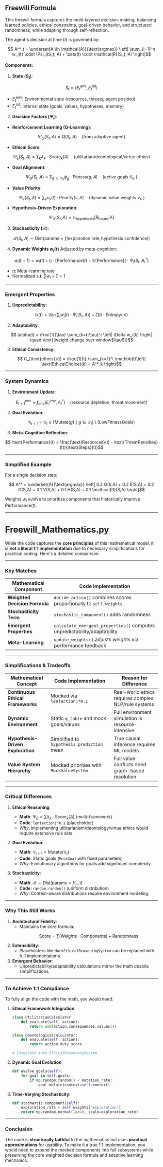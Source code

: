 ## **Freewill Formula**
This freewill formula captures the multi-layered decision-making, balancing learned policies, ethical constraints, goal-driven behavior, and structured randomness, while adapting through self-reflection.

The agent's decision at time ($t$) is governed by:
```math
    A^*_t = \underset{A \in \mathcal{A}}{\text{argmax}} \left[ \sum_{i=1}^n w_i(t) \cdot \Psi_i(S_t, A) + \zeta(t) \cdot \mathcal{R}(S_t, A) \right]
```

#### **Components**:
1. **State ($S_t$)**:
```math
    S_t = \left( E^{\text{env}}_t, E^{\text{int}}_t \right)
```
  - $E^{\text{env}}_t$: Environmental state (resources, threats, agent position)
  - $E^{\text{int}}_t$: Internal state (goals, values, hypotheses, memory)

2. **Decision Factors ($\Psi_i$)**:
- **Reinforcement Learning (Q-Learning)**:
 ```math
    \Psi_Q(S_t, A) = Q(S_t, A) \quad \text{(from adaptive agent)}
 ```
- **Ethical Score**:
 ```math
    \Psi_E(S_t, A) = \sum_{k} \lambda_k \cdot \text{Score}_{k}(A) \quad \text{(utilitarian/deontological/virtue ethics)}
 ```
- **Goal Alignment**:
 ```math
    \Psi_G(S_t, A) = \sum_{g \in \mathcal{G}_a} \phi_g \cdot \text{Fitness}(g, A) \quad \text{(active goals $\mathcal{G}_a$ )}
 ```
- **Value Priority**:
 ```math
    \Psi_V(S_t, A) = \sum_{v} \nu_v(t) \cdot \text{Priority}(v, A) \quad \text{(dynamic value weights $\nu_v$ )}
 ```
- **Hypothesis-Driven Exploration**:
 ```math
    \Psi_H(S_t, A) = \mathbb{E}_{\text{hypothesis}}[R_{\text{future}} | A]
 ```

3. **Stochasticity ($\mathcal{R}$)**:
```math
    \mathcal{R}(S_t, A) \sim \text{Dist}\left(\text{params}=f(\text{exploration rate}, \text{hypothesis confidence})\right)
```

4. **Dynamic Weights $w_i(t)$** Adjusted by meta-cognition:
```math
    w_i(t+1) = w_i(t) + \eta \cdot \left[ \text{Performance}(t) - \mathbb{E}[\text{Performance}] \right] \cdot \Psi_i(S_t, A^*_t)
```
  - $\eta$: Meta-learning rate
  - Normalized s.t. $\sum w_i + \zeta = 1$

---

### **Emergent Properties**
1. **Unpredictability**:
```math
    U(t) = \text{Var}\left( \sum_{i} w_i(t) \cdot \Psi_i(S_t, A) \right) + \zeta(t) \cdot \text{Entropy}(\mathcal{R})
```
2. **Adaptability**:
```math
    \alpha(t) = \frac{1}{\tau} \sum_{k=t-\tau}^t \left| \Delta w_i(k) \right| \quad \text{(weight change over window$\tau$)}
```
3. **Ethical Consistency**:
```math
    C_{\text{ethics}}(t) = \frac{1}{t} \sum_{k=1}^t \mathbb{I}\left( \text{EthicalChoice}(k) = A^*_k \right)
```

---

### **System Dynamics**
1. **Environment Update**:
```math
    E^{\text{env}}_{t+1} = f_{\text{env}}(E^{\text{env}}_t, A^*_t) \quad \text{(resource depletion, threat movement)}
```
2. **Goal Evolution**:
```math
    \mathcal{G}_{t+1} = \mathcal{G}_t \cup \left\{ \text{Mutate}(g) \mid g \in \mathcal{G}_t \right\} \setminus \left\{ \text{LowFitnessGoals} \right\}
```
3. **Meta-Cognitive Reflection**:
```math
    \text{Performance}(t) = \frac{\text{Resources}(t) - \text{ThreatPenalties}(t)}{\text{Steps}(t)}
```

---

### **Simplified Example**
For a single decision step:
```math
    A^* = \underset{A}{\text{argmax}} \left[ 0.3 Q(S,A) + 0.2 E(S,A) + 0.2 G(S,A) + 0.1 V(S,A) + 0.1 H(S,A) + 0.1 \mathcal{R}(S,A) \right]
```
Weights $w_i$ evolve to prioritize components that historically improve $\text{Performance}(t)$.

---

# Freewill_Mathematics.py 
While the code captures the **core principles** of this mathematical model, it is **not a literal 1:1 implementation** due to necessary simplifications for practical coding. Here's a detailed comparison:

---

### **Key Matches**
| Mathematical Component           | Code Implementation                                                      |
|----------------------------------|--------------------------------------------------------------------------|
| **Weighted Decision Formula**    | `decide_action()` combines scores proportionally to `self.weights`       |
| **Stochasticity Term**           | `stochastic_component()` adds randomness                                 |
| **Emergent Properties**          | `calculate_emergent_properties()` computes unpredictability/adaptability |
| **Meta-Learning**                | `update_weights()` adjusts weights via performance feedback              |

---

### **Simplifications & Tradeoffs**
| Mathematical Concept              | Code Implementation                          | Reason for Difference                               |
|-----------------------------------|----------------------------------------------|-----------------------------------------------------|
| **Continuous Ethical Frameworks** | Mocked via `len(action)*0.1`                 | Real-world ethics requires complex NLP/rule systems |
| **Dynamic Environment**           | Static `q_table` and mock goals/values       | Full environment simulation is resource-intensive   |
| **Hypothesis-Driven Exploration** | Simplified to `hypothesis.prediction` mean   | True causal inference requires ML models            |
| **Value System Hierarchy**        | Mocked priorities with `MockValueSystem`     | Full value conflicts need graph-based resolution    |

---

### **Critical Differences**
1. **Ethical Reasoning**:
   - **Math**: $\Psi_E = \sum \lambda_k \cdot \text{Score}_k(A)$ (multi-framework)
   - **Code**: `len(action)*0.1` (placeholder)
   - *Why*: Implementing utilitarianism/deontology/virtue ethics would require extensive rule sets.

2. **Goal Evolution**:
   - **Math**: $\mathcal{G}_{t+1} = \text{Mutate}(\mathcal{G}_t)$
   - **Code**: Static goals (`MockGoal` with fixed parameters)
   - *Why*: Evolutionary algorithms for goals add significant complexity.

3. **Stochasticity**:
   - **Math**: $\mathcal{R} \sim \text{Dist}(\text{params}=f(...))$
   - **Code**: `random.random()` (uniform distribution)
   - *Why*: Context-aware distributions require environment modeling.

---

### **Why This Still Works**
1. **Architectural Fidelity**:
   - Maintains the core formula:  
     ```math
        \text{Score} = \sum (\text{Weights} \cdot \text{Components}) + \text{Randomness}
     ```
2. **Extensibility**:
   - Placeholders like `MockEthicalReasoningSystem` can be replaced with full implementations.
3. **Emergent Behavior**:
   - Unpredictability/adaptability calculations mirror the math despite simplifications.

---

### **To Achieve 1:1 Compliance**
To fully align the code with the math, you would need:
1. **Ethical Framework Integration**:
   ```python
   class UtilitarianCalculator:
       def evaluate(self, action):
           return sum(action.consequences.values())
   
   class DeontologicalCalculator:
       def evaluate(self, action):
           return action.duty_score
   
   # Integrate into EthicalReasoningSystem
   ```
2. **Dynamic Goal Evolution**:
   ```python
   def evolve_goals(self):
       for goal in self.goals:
           if np.random.random() < mutation_rate:
               goal.mutate(context=self.context)
   ```
3. **Time-Varying Stochasticity**:
   ```python
   def stochastic_component(self):
       exploration_rate = self.weights["exploration"]
       return np.random.normal(loc=0, scale=exploration_rate)
   ```

---

### **Conclusion**
The code is **structurally faithful** to the mathematics but uses **practical approximations** for usability. To make it a true 1:1 implementation, you would need to expand the mocked components into full subsystems while preserving the core weighted decision formula and adaptive learning mechanics.